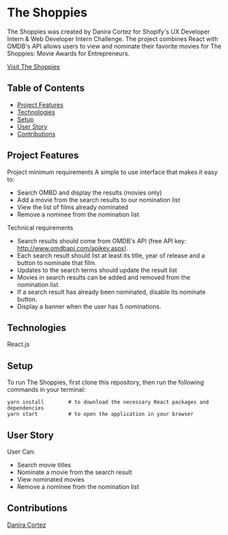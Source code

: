 # The Shoppies

The Shoppies was created by Danira Cortez for Shopify's UX Developer Intern & Web Developer Intern Challenge. The project combines React with OMDB's API allows users to view and nominate their favorite movies for The Shoppies: Movie Awards for Entrepreneurs.

[Visit The Shoppies](https://cortezd334-shoppies.netlify.app/)

## Table of Contents

- [Project Features](#project-features)
- [Technologies](#technologies)
- [Setup](#setup)
- [User Story](#user-story)
- [Contributions](#contributions)


## Project Features

Project minimum requirements
A simple to use interface that makes it easy to:
- Search OMBD and display the results (movies only)
- Add a movie from the search results to our nomination list
- View the list of films already nominated
- Remove a nominee from the nomination list

Technical requirements
- Search results should come from OMDB's API (free API key: http://www.omdbapi.com/apikey.aspx).
- Each search result should list at least its title, year of release and a button to nominate that film.
- Updates to the search terms should update the result list
- Movies in search results can be added and removed from the nomination list.
- If a search result has already been nominated, disable its nominate button.
- Display a banner when the user has 5 nominations.


## Technologies

React.js

## Setup

To run The Shoppies, first clone this repository, then run the following commands in your terminal:

```
yarn install        # to download the necessary React packages and dependencies
yarn start          # to open the application in your browser
```

## User Story
User Can:

- Search movie titles
- Nominate a movie from the search result
- View nominated movies
- Remove a nominee from the nomination list

## Contributions

[Danira Cortez](https://daniracortez.com)